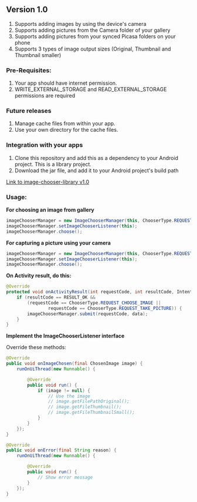 ## Version 1.0
1. Supports adding images by using the device's camera
2. Supports adding pictures from the Camera folder of your gallery
3. Supports adding pictures from your synced Picasa folders on your phone
4. Supports 3 types of image output sizes (Original, Thumbnail and Thumbnail smaller)

### Pre-Requisites:
1. Your app should have internet permission.
2. WRITE_EXTERNAL_STORAGE and READ_EXTERNAL_STORAGE permissions are required

### Future releases
1. Manage cache files from within your app.
2. Use your own directory for the cache files.

### Integration with your apps
1. Clone this repository and add this as a dependency to your Android project. This is a library project.
2. Download the jar file, and add it to your Android project's build path

[Link to image-chooser-library v1.0](https://dl.dropbox.com/u/6696191/image-chooser-library/v1.0/image-chooser-library-1.0.jar)

### Usage:

__For choosing an image from gallery__
```java
imageChooserManager = new ImageChooserManager(this, ChooserType.REQUEST_CHOOSE_IMAGE);
imageChooserManager.setImageChooserListener(this);
imageChooserManager.choose();
```

__For capturing a picture using your camera__
```java
imageChooserManager = new ImageChooserManager(this, ChooserType.REQUEST_TAKE_PICTURE);
imageChooserManager.setImageChooserListener(this);
imageChooserManager.choose();
```

__On Activity result, do this:__
```java
@Override
protected void onActivityResult(int requestCode, int resultCode, Intent data) {
	if (resultCode == RESULT_OK && 
		(requestCode == ChooserType.REQUEST_CHOOSE_IMAGE ||
				requestCode == ChooserType.REQUEST_TAKE_PICTURE)) {
		imageChooserManager.submit(requestCode, data);
	}
}
```

__Implement the ImageChooserListener interface__

Override these methods:
```java
@Override
public void onImageChosen(final ChosenImage image) {
	runOnUiThread(new Runnable() {

		@Override
		public void run() {
			if (image != null) {
				// Use the image
				// image.getFilePathOriginal();
				// image.getFileThumbnail();
				// image.getFileThumbnailSmall();
			}
		}
	});
}
```

```java
@Override
public void onError(final String reason) {
	runOnUiThread(new Runnable() {

		@Override
		public void run() {
			// Show error message
		}
	});
}
```
       
